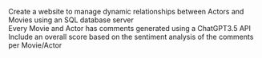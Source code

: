 Create a website to manage dynamic relationships between Actors and Movies using an SQL database server  
Every Movie and Actor has comments generated using a ChatGPT3.5 API  
Include an overall score based on the sentiment analysis of the comments per Movie/Actor  
